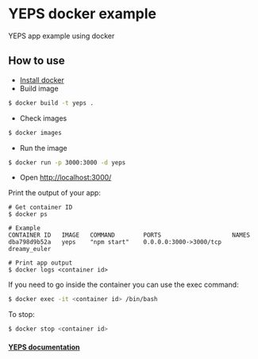 # YEPS docker example

YEPS app example using docker

## How to use

 * [Install docker](https://docs.docker.com/engine/installation/)
 * Build image

```bash
$ docker build -t yeps .
```
    
 * Check images
 
```bash
$ docker images
```
    
 * Run the image
 
```bash
$ docker run -p 3000:3000 -d yeps
```
    
 * Open [http://localhost:3000/](http://localhost:3000/)
 
Print the output of your app:
 
    # Get container ID
    $ docker ps
    
    # Example
    CONTAINER ID   IMAGE   COMMAND        PORTS                    NAMES
    dba798d9b52a   yeps    "npm start"    0.0.0.0:3000->3000/tcp   dreamy_euler
    
    # Print app output
    $ docker logs <container id>

If you need to go inside the container you can use the exec command:

```bash
$ docker exec -it <container id> /bin/bash
```
    
To stop:

```bash
$ docker stop <container id>
```

#### [YEPS documentation](http://yeps.info/)
